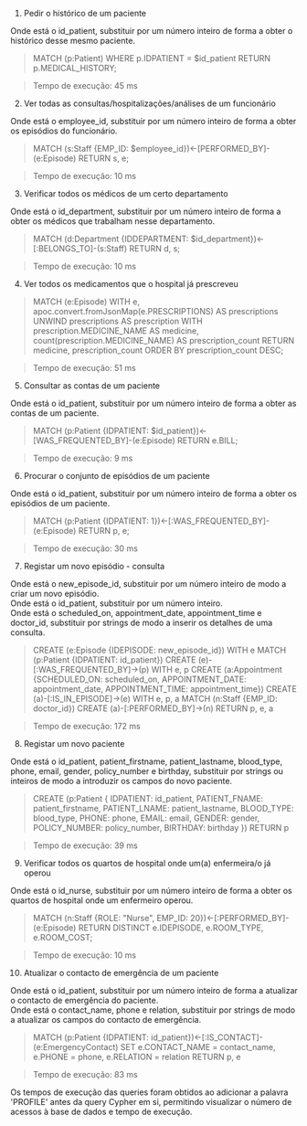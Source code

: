 1. Pedir o histórico de um paciente

Onde está o id_patient, substituir por um número inteiro de forma a obter o histórico desse mesmo paciente.

> MATCH (p:Patient) WHERE p.IDPATIENT = $id_patient RETURN p.MEDICAL_HISTORY;

> Tempo de execução: 45 ms

2. Ver todas as consultas/hospitalizações/análises de um funcionário

Onde está o employee_id, substituir por um número inteiro de forma a obter os episódios do funcionário.

> MATCH (s:Staff {EMP_ID: $employee_id})<-[PERFORMED_BY]-(e:Episode) RETURN s, e;

> Tempo de execução: 10 ms

3. Verificar todos os médicos de um certo departamento

Onde está o id_department, substituir por um número inteiro de forma a obter os médicos que trabalham nesse departamento.

> MATCH (d:Department {IDDEPARTMENT: $id_department})<-[:BELONGS_TO]-(s:Staff) RETURN d, s;

> Tempo de execução: 10 ms

4. Ver todos os medicamentos que o hospital já prescreveu

> MATCH (e:Episode) WITH e, apoc.convert.fromJsonMap(e.PRESCRIPTIONS) AS prescriptions 
UNWIND prescriptions AS prescription
WITH prescription.MEDICINE_NAME AS medicine, count(prescription.MEDICINE_NAME) AS prescription_count
RETURN medicine, prescription_count
ORDER BY prescription_count DESC;

> Tempo de execução: 51 ms

5. Consultar as contas de um paciente

Onde está o id_patient, substituir por um número inteiro de forma a obter as contas de um paciente.

> MATCH (p:Patient {IDPATIENT: $id_patient})<-[WAS_FREQUENTED_BY]-(e:Episode) RETURN e.BILL;

> Tempo de execução: 9 ms

6. Procurar o conjunto de episódios de um paciente

Onde está o id_patient, substituir por um número inteiro de forma a obter os episódios de um paciente.

> MATCH (p:Patient {IDPATIENT: 1})<-[:WAS_FREQUENTED_BY]-(e:Episode) RETURN p, e;

> Tempo de execução: 30 ms

7. Registar um novo episódio - consulta

Onde está o new_episode_id, substituir por um número inteiro de modo a criar um novo episódio. \
Onde está o id_patient, substituir por um número inteiro. \
Onde está o scheduled_on, appointment_date, appointment_time e doctor_id, substituir por strings de modo a inserir os detalhes de uma consulta.

> CREATE (e:Episode {IDEPISODE: new_episode_id})
WITH e
MATCH (p:Patient {IDPATIENT: id_patient})
CREATE (e)-[:WAS_FREQUENTED_BY]->(p)
WITH e, p
CREATE (a:Appointment {SCHEDULED_ON: scheduled_on, APPOINTMENT_DATE: appointment_date, APPOINTMENT_TIME: appointment_time})
CREATE (a)-[:IS_IN_EPISODE]->(e)
WITH e, p, a
MATCH (n:Staff {EMP_ID: doctor_id})
CREATE (a)-[:PERFORMED_BY]->(n)
RETURN p, e, a

> Tempo de execução: 172 ms

8. Registar um novo paciente

Onde está o id_patient, patient_firstname, patient_lastname, blood_type, phone, email, gender, policy_number e birthday, substituir por strings ou inteiros de modo a introduzir os campos do novo paciente.

> CREATE (p:Patient {
    IDPATIENT: id_patient,
    PATIENT_FNAME: patient_firstname,
    PATIENT_LNAME: patient_lastname,
    BLOOD_TYPE: blood_type,
    PHONE: phone,
    EMAIL: email,
    GENDER: gender,
    POLICY_NUMBER: policy_number,
    BIRTHDAY: birthday
})
RETURN p

> Tempo de execução: 39 ms

9. Verificar todos os quartos de hospital onde um(a) enfermeira/o já operou

Onde está o id_nurse, substituir por um número inteiro de forma a obter os quartos de hospital onde um enfermeiro operou.

> MATCH (n:Staff {ROLE: "Nurse", EMP_ID: 20})<-[:PERFORMED_BY]-(e:Episode) RETURN DISTINCT e.IDEPISODE, e.ROOM_TYPE, e.ROOM_COST;

> Tempo de execução: 10 ms

10. Atualizar o contacto de emergência de um paciente

Onde está o id_patient, substituir por um número inteiro de forma a atualizar o contacto de emergência do paciente. \
Onde está o contact_name, phone e relation, substituir por strings de modo a atualizar os campos do contacto de emergência.

> MATCH (p:Patient {IDPATIENT: id_patient})<-[:IS_CONTACT]-(e:EmergencyContact)
SET e.CONTACT_NAME = contact_name, e.PHONE = phone, e.RELATION = relation
RETURN p, e

> Tempo de execução: 83 ms

Os tempos de execução das queries foram obtidos ao adicionar a palavra 'PROFILE' antes da query Cypher em si, permitindo visualizar o número de acessos à base de dados e tempo de execução.